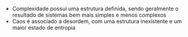 - Complexidade possui uma estrutura definida, sendo geralmente o resultado de sistemas bem mais simples e menos complexos
- Caos é associado a desordem, com uma estrutura inexistente e um maior estado de entropia